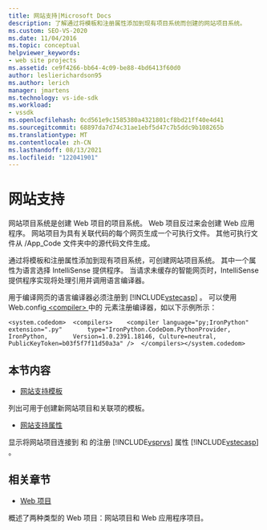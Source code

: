 ```yaml
---
title: 网站支持|Microsoft Docs
description: 了解通过将模板和注册属性添加到现有项目系统而创建的网站项目系统。
ms.custom: SEO-VS-2020
ms.date: 11/04/2016
ms.topic: conceptual
helpviewer_keywords:
- web site projects
ms.assetid: ce9f4266-bb64-4c09-be88-4bd6413f60d0
author: leslierichardson95
ms.author: lerich
manager: jmartens
ms.technology: vs-ide-sdk
ms.workload:
- vssdk
ms.openlocfilehash: 0cd561e9c1585380a4321801cf8bd21ff40e4d41
ms.sourcegitcommit: 68897da7d74c31ae1ebf5d47c7b5ddc9b108265b
ms.translationtype: MT
ms.contentlocale: zh-CN
ms.lasthandoff: 08/13/2021
ms.locfileid: "122041901"
---
```

# <a name="web-site-support"></a>网站支持
网站项目系统是创建 Web 项目的项目系统。 Web 项目反过来会创建 Web 应用程序。 网站项目为具有关联代码的每个网页生成一个可执行文件。 其他可执行文件从 /App_Code 文件夹中的源代码文件生成。

 通过将模板和注册属性添加到现有项目系统，可创建网站项目系统。 其中一个属性为语言选择 IntelliSense 提供程序。 当请求未缓存的智能网页时，IntelliSense 提供程序实现将处理引用并调用语言编译器。

 用于编译网页的语言编译器必须注册到 [!INCLUDE[vstecasp](../../code-quality/includes/vstecasp_md.md)] 。 可以使用 Web.config[ \<compiler> ](/dotnet/framework/configure-apps/file-schema/compiler/compiler-element)中的 元素注册编译器，如以下示例所示：

```
<system.codedom>  <compilers>    <compiler language="py;IronPython" extension=".py"       type="IronPython.CodeDom.PythonProvider, IronPython,       Version=1.0.2391.18146, Culture=neutral,       PublicKeyToken=b03f5f7f11d50a3a" />  </compilers></system.codedom>
```

## <a name="in-this-section"></a>本节内容
- [网站支持模板](../../extensibility/internals/web-site-support-templates.md)

 列出可用于创建新网站项目和关联项的模板。

- [网站支持属性](../../extensibility/internals/web-site-support-attributes.md)

 显示将网站项目连接到 和 的注册 [!INCLUDE[vsprvs](../../code-quality/includes/vsprvs_md.md)] 属性 [!INCLUDE[vstecasp](../../code-quality/includes/vstecasp_md.md)] 。

## <a name="related-sections"></a>相关章节
- [Web 项目](../../extensibility/internals/web-projects.md)

 概述了两种类型的 Web 项目：网站项目和 Web 应用程序项目。
